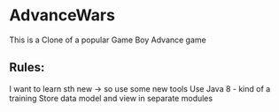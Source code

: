 # AdvanceWars
This is a Clone of a popular Game Boy Advance game

## Rules:
I want to learn sth new -> so use some new tools
Use Java 8 - kind of a training
Store data model and view in separate modules
